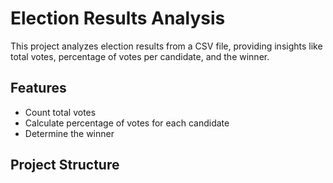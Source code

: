 # Election Results Analysis

This project analyzes election results from a CSV file, providing insights like total votes, percentage of votes per candidate, and the winner.

## Features
- Count total votes
- Calculate percentage of votes for each candidate
- Determine the winner

## Project Structure

